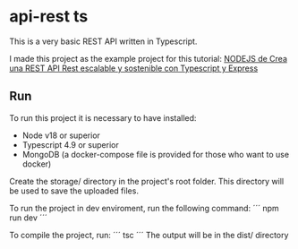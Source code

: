# api-rest ts #

This is a very basic REST API written in Typescript.

I made this project as the example project for this tutorial:
[NODEJS de Crea una REST API Rest escalable y sostenible con Typescript y Express](https://www.youtube.com/watch?v=T1QFGwOnQxQ)

## Run ##

To run this project it is necessary to have installed:
* Node v18 or superior
* Typescript 4.9 or superior
* MongoDB (a docker-compose file is provided for those who want to use docker)

Create the storage/ directory in the project's root folder. This directory will be
used to save the uploaded files.

To run the project in dev enviroment, run the following command:
´´´
npm run dev
´´´

To compile the project, run:
´´´
tsc
´´´
The output will be in the dist/ directory

